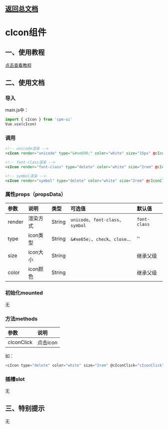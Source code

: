 ## [返回总文档](https://github.com/cpm828/cpm-ui)

# cIcon组件

## 一、使用教程
[点击查看教程](https://cpm828.github.io/cpm_ui/demo/index.html#/icon)


## 二、使用文档
### 导入
main.js中：
```js
import { cIcon } from 'cpm-ui'
Vue.use(cIcon)
```

### 调用
```html
<!-- unicode渲染 -->
<cIcon render="unicode" type="&#xe699;" color="white" size="15px" @cIconClick="cIconClick"></cIcon>

<!-- font-class渲染 -->
<cIcon render="font-class" type="delete" color="white" size="2rem" @cIconClick="cIconClick"></cIcon>

<!-- symbol渲染 -->
<cIcon render="symbol" type="delete" color="white" size="2rem" @cIconClick="cIconClick"></cIcon>
```

### 属性props（propsData）
|参数|说明|类型|可选值|默认值|
|:---|:---|:---|:---|:---|
|render|渲染方式|String|`unicode`、`font-class`、`symbol`|`font-class`|
|type|icon类型|String|`&#xe65e;`、`check`、`close`...|''|
|size|icon大小|String||继承父级|
|color|icon颜色|String||继承父级|

### 初始化mounted
无

### 方法methods
|参数|说明|
|:---|:---|
|cIconClick|点击icon|

如：
```js
<cIcon type="delete" color="white" size="2rem" @cIconClick="cIconClick"></cIcon>
```

### 插槽slot
无



## 三、特别提示
无